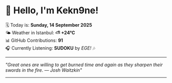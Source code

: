 # 👋 Hello, I'm Kekn9ne!

🗓️ Today is: **Sunday, 14 September 2025**  
🌤️ Weather in Istanbul: **⛅️  +24°C**  
📊 GitHub Contributions: **91**  
🎧 Currently Listening: **SUDOKU** by *EGE!* 🎶

---

_"Great ones are willing to get burned time and again as they sharpen their swords in the fire. — *Josh Waitzkin*"_

---
